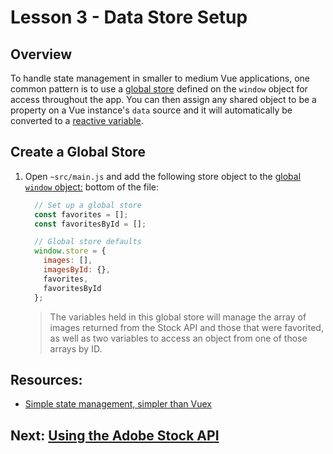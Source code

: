 # Lesson 3 - Data Store Setup

## Overview

To handle state management in smaller to medium Vue applications, one common pattern is to use a [global store](https://vuejs.org/v2/guide/state-management.html) defined on the `window` object for access throughout the app. You can then assign any shared object to be a property on a Vue instance's `data` source and it will automatically be converted to a [reactive variable](https://vuejs.org/v2/guide/reactivity.html).

## Create a Global Store

1. Open `~src/main.js` and add the following store object to the [global `window` object:](https://developer.mozilla.org/en-US/docs/Web/API/Window/window) bottom of the file:

    ```javascript
      // Set up a global store
      const favorites = [];
      const favoritesById = [];

      // Global store defaults
      window.store = {
        images: [],
        imagesById: {},
        favorites,
        favoritesById
      };
    ```

    > The variables held in this global store will manage the array of images returned from the Stock API and those that were favorited, as well as two variables to access an object from one of those arrays by ID.</div>

## Resources:

- [Simple state management, simpler than Vuex](http://vuetips.com/simple-state-management-vue-stash)

## Next: [Using the Adobe Stock API](./04-stock-api.html.md)
